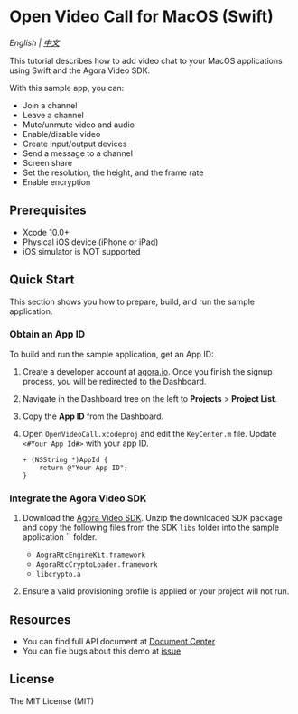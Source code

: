 # Open Video Call for MacOS (Swift)

*English | [中文](README.zh.md)*

This tutorial describes how to add video chat to your MacOS applications using Swift and the Agora Video SDK.

With this sample app, you can:
- Join a channel
- Leave a channel
- Mute/unmute video and audio
- Enable/disable video
- Create input/output devices
- Send a message to a channel
- Screen share
- Set the resolution, the height, and the frame rate
- Enable encryption

## Prerequisites

- Xcode 10.0+
- Physical iOS device (iPhone or iPad)
- iOS simulator is NOT supported

## Quick Start

This section shows you how to prepare, build, and run the sample application.

### Obtain an App ID

To build and run the sample application, get an App ID:
1. Create a developer account at [agora.io](https://dashboard.agora.io/signin/). Once you finish the signup process, you will be redirected to the Dashboard.
2. Navigate in the Dashboard tree on the left to **Projects** > **Project List**.
3. Copy the **App ID** from the Dashboard.

4. Open `OpenVideoCall.xcodeproj` and edit the `KeyCenter.m` file. Update `<#Your App Id#>` with your app ID.

    ```
    + (NSString *)AppId {
        return @"Your App ID";
    }
    ```

### Integrate the Agora Video SDK

1. Download the [Agora Video SDK](https://www.agora.io/en/download/). Unzip the downloaded SDK package and copy the following files from the SDK `libs` folder into the sample application `` folder.
    - `AograRtcEngineKit.framework`
    - `AgoraRtcCryptoLoader.framework`
    - `libcrypto.a`
  
2. Ensure a valid provisioning profile is applied or your project will not run.


## Resources

- You can find full API document at [Document Center](https://docs.agora.io/en/)
- You can file bugs about this demo at [issue](https://github.com/AgoraIO/Basic-Video-Call/issues)

## License

The MIT License (MIT)

